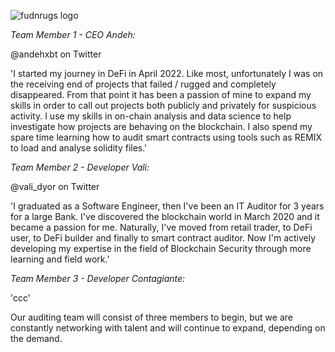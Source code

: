 ![fudnrugs logo](https://user-images.githubusercontent.com/104836635/184762032-eb1b9162-66fa-4ee8-8c03-5982cc683814.png)

*Team Member 1 - CEO Andeh:* 

@andehxbt on Twitter

'I started my journey in DeFi in April 2022. Like most, unfortunately I was on the receiving end of projects that failed / rugged and completely disappeared. From that point it has been a passion of mine to expand my skills in order to call out projects both publicly and privately for suspicious activity. I use my skills in on-chain analysis and data science to help investigate how projects are behaving on the blockchain. I also spend my spare time learning how to audit smart contracts using tools such as REMIX to load and analyse solidity files.'

*Team Member 2 - Developer Vali:*

@vali_dyor on Twitter

'I graduated as a Software Engineer, then I've been an IT Auditor for 3 years for a large Bank.
I've discovered the blockchain world in March 2020 and it became a passion for me. 
Naturally, I've moved from retail trader, to DeFi user, to DeFi builder and finally to smart contract auditor. 
Now I'm actively developing my expertise in the field of Blockchain Security through more learning and field work.'

*Team Member 3 - Developer Contagiante:*

'ccc'

Our auditing team will consist of three members to begin, but we are constantly networking with talent and will continue to expand, depending on the demand.
